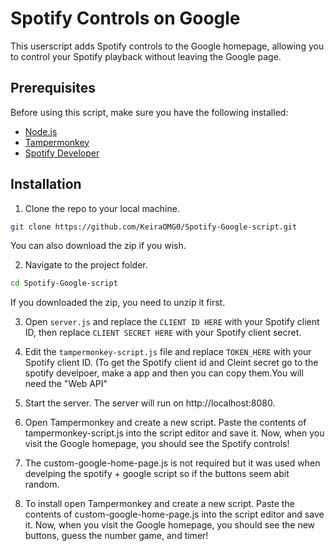 # Spotify Controls on Google

This userscript adds Spotify controls to the Google homepage, allowing you to control your Spotify playback without leaving the Google page.

## Prerequisites

Before using this script, make sure you have the following installed:

- [Node.js](https://nodejs.org/)
- [Tampermonkey](https://www.tampermonkey.net/)
- [Spotify Developer](https://developer.spotify.com/dashboard)

## Installation

1. Clone the repo to your local machine.
```bash
git clone https://github.com/KeiraOMG0/Spotify-Google-script.git
```
You can also download the zip if you wish.

2. Navigate to the project folder.
```bash
cd Spotify-Google-script
```
If you downloaded the zip, you need to unzip it first.

3. Open `server.js` and replace the `CLIENT ID HERE` with your Spotify client ID, then replace `CLIENT SECRET HERE` with your Spotify client secret.

4. Edit the `tampermonkey-script.js` file and replace `TOKEN_HERE` with your Spotify client ID. (To get the Spotify client id and Cleint secret go to the spotify develpoer, make a app and then you can copy them.You will need the "Web API"

5. Start the server. The server will run on http://localhost:8080.

6. Open Tampermonkey and create a new script. Paste the contents of tampermonkey-script.js into the script editor and save it. Now, when you visit the Google homepage, you should see the Spotify controls!

7. The custom-google-home-page.js is not required but it was used when develping the spotify + google script so if the buttons seem abit random.

8. To install open Tampermonkey and create a new script. Paste the contents of custom-google-home-page.js into the script editor and save it. Now, when you visit the Google homepage, you should see the new buttons, guess the number game, and timer!
